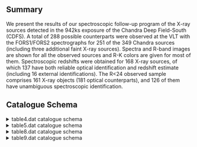 ## Summary

We present the results of our spectroscopic follow-up program of the X-ray sources detected in the 942ks exposure of the Chandra Deep Field-South (CDFS). A total of 288 possible counterparts were observed at the VLT with the FORS1/FORS2 spectrographs for 251 of the 349 Chandra sources (including three additional faint X-ray sources). Spectra and R-band images are shown for all the observed sources and R-K colors are given for most of them. Spectroscopic redshifts were obtained for 168 X-ray sources, of which 137 have both reliable optical identification and redshift estimate (including 16 external identifications). The R<24 observed sample comprises 161 X-ray objects (181 optical counterparts), and 126 of them have unambiguous spectroscopic identification.

## Catalogue Schema

<details>
<summary>table4.dat catalogue schema</summary>

| Bytes   | Format   | Units   | Label       | Explanations                                  |
|:--------|:---------|:--------|:------------|:----------------------------------------------|
| 1- 3    | I3       | ---     | EName       | ? Extended source name                        |
| 5       | A1       | ---     | f_EName     | [wn] Source association (1)                   |
| 7- 9    | I3       | ---     | [GZW2002]   | Unique Detection identification number,       |
| 10      | A1       | ---     | m_[GZW2002] | [a-e] Multiplicity index on [GZW2002] (G1)    |
| 11      | A1       | ---     | n_[GZW2002] | [*] *: Extended X-ray objects                 |
| 13- 23  | A11      | ---     | Mask        | Mask designations                             |
| 25- 26  | I2       | h       | RAh         | Hour of Right Ascension (J2000) (3)           |
| 28- 29  | I2       | min     | RAm         | Minute of Right Ascension (J2000) (3)         |
| 31- 35  | F5.2     | s       | RAs         | Second of Right Ascension (J2000) (3)         |
| 37      | A1       | ---     | DE-         | Sign of the Declination (J2000) (3)           |
| 38- 39  | I2       | deg     | DEd         | Degree of Declination (J2000) (3)             |
| 41- 42  | I2       | arcmin  | DEm         | Arcminute of Declination (J2000) (3)          |
| 44- 47  | F4.1     | arcsec  | DEs         | Arcsecond of Declination (J2000) (3)          |
| 49- 53  | F5.2     | mag     | Rmag        | ? The R band magnitude (Vega)                 |
| 54      | A1       | ---     | f_Rmag      | [XW-] Flag on Rmag (G2)                       |
| 56      | A1       | ---     | l_R-K       | Limit flag on R-K                             |
| 57- 61  | F5.2     | mag     | R-K         | ? The (R-K) color (Vega)                      |
| 62- 63  | A2       | ---     | f_R-K       | Flag on R-K (G3)                              |
| 65- 68  | F4.1     | [10-7W] | logLX       | ? Log base 10 of the 0.5-10keV luminosity (4) |
| 70- 74  | F5.2     | ---     | HR          | Hardness ratio (G4)                           |
| 76- 80  | F5.3     | ---     | z           | ? Best redshift estimate (5)                  |
| 82- 87  | A6       | ---     | OClass      | Optical classification (6)                    |
| 89- 97  | A9       | ---     | XClass      | X-ray classification (7)                      |
| 99-101  | F3.1     | ---     | Qual        | Redshift reliability determination (8)        |
| 102     | A1       | ---     | f_Qual      | [+] +: we consider the identification final   |
| 104-161 | A58      | ---     | Comm        | Additional comments (9)                       |
</details>

<details>
<summary>table5.dat catalogue schema</summary>

| Bytes   | Format   | Units   | Label     | Explanations                             |
|:--------|:---------|:--------|:----------|:-----------------------------------------|
| 1- 3    | I3       | ---     | [GZW2002] | Unique Detection identification number,  |
| 5- 20   | A16      | ---     | CXO       | CXO designation (JHHMMSS.s-DDMMSS)       |
| 22- 23  | I2       | h       | RAh       | Right ascension (J2000.0)                |
| 25- 26  | I2       | min     | RAm       | Right ascension (J2000.0)                |
| 28- 32  | F5.2     | s       | RAs       | Right ascension (J2000.0)                |
| 34      | A1       | ---     | DE-       | Declination sign (J2000.0)               |
| 35- 36  | I2       | deg     | DEd       | Declination (J2000.0)                    |
| 38- 39  | I2       | arcmin  | DEm       | Declination (J2000.0)                    |
| 41- 45  | F5.2     | arcsec  | DEs       | Declination (J2000.0)                    |
| 47      | A1       | ---     | l_SCts    | Limit flag on S                          |
| 48- 51  | F4.1     | ct      | SCts      | Net counts in soft (0.5-2keV) band       |
| 53- 56  | F4.1     | ct      | e_SCts    | ? rms uncertainty on S                   |
| 58      | A1       | ---     | l_HCts    | Limit flag on H                          |
| 59- 62  | F4.1     | ct      | HCts      | Net counts in hard (2-10keV) band        |
| 64- 66  | F3.1     | ct      | e_HCts    | ? rms uncertainty on H                   |
| 68- 72  | F5.1     | ks      | STime     | Effective exposure time in the soft band |
| 74- 78  | F5.1     | ks      | HTime     | Effective exposure time in the soft band |
| 80      | A1       | ---     | l_SFlux   | Limit flag on FS                         |
| 81- 87  | E7.1     | mW/m2   | SFlux     | Flux in soft band                        |
| 89- 95  | E7.1     | mW/m2   | e_SFlux   | ? rms uncertainty on FS                  |
| 97      | A1       | ---     | l_HFlux   | Limit flag on FH                         |
| 98-104  | E7.1     | mW/m2   | HFlux     | Flux in hard band                        |
| 106-112 | E7.1     | mW/m2   | e_HFlux   | ? rms uncertainty on FH                  |
| 114-115 | I2       | ---     | HR        | Hardness ratio, (H-S)/(H+S) (G4)         |
</details>

<details>
<summary>table8.dat catalogue schema</summary>

| Bytes   | Format   | Units   | Label       | Explanations                               |
|:--------|:---------|:--------|:------------|:-------------------------------------------|
| 1       | I1       | ---     | Type        | [1/4] Counterpart type code (1)            |
| 3- 5    | I3       | ---     | [GZW2002]   | Unique Detection identification number,    |
| 6       | A1       | ---     | m_[GZW2002] | [a-e] Multiplicity index on [GZW2002] (G1) |
| 7       | A1       | ---     | n_[GZW2002] | [*] *: Extended X-ray object               |
| 9- 10   | I2       | h       | RAh         | Hour of Right Ascension (J2000) (2)        |
| 12- 13  | I2       | min     | RAm         | Minute of Right Ascension (J2000) (2)      |
| 15- 19  | F5.2     | s       | RAs         | Second of Right Ascension (J2000) (2)      |
| 21      | A1       | ---     | DE-         | Sign of the Declination (J2000) (2)        |
| 22- 23  | I2       | deg     | DEd         | Degree of Declination (J2000) (2)          |
| 25- 26  | I2       | arcmin  | DEm         | Arcminute of Declination (J2000) (2)       |
| 28- 32  | F5.2     | arcsec  | DEs         | Arcsecond of Declination (J2000) (2)       |
| 34- 38  | F5.2     | mag     | Rmag        | ? The R band magnitude (Vega)              |
| 39      | A1       | ---     | f_Rmag      | [W] Flag on Rmag (G2)                      |
| 41- 45  | F5.2     | mag     | R-K         | ? The (R-K) band color (Vega)              |
| 46- 47  | A2       | ---     | f_R-K       | [K - NA] Flag on R-K (G3)                  |
| 49- 53  | F5.2     | ---     | HR          | Hardness ratio (G4)                        |
</details>

<details>
<summary>table9.dat catalogue schema</summary>

| Bytes   | Format   | Units   | Label   | Explanations                                  |
|:--------|:---------|:--------|:--------|:----------------------------------------------|
| 1- 5    | I5       | ---     | Seq     | Sequential number                             |
| 7- 17   | A11      | ---     | Mask    | Mask designations                             |
| 19- 20  | I2       | h       | RAh     | Hour of Right Ascension (J2000)               |
| 22- 23  | I2       | min     | RAm     | Minute of Right Ascension (J2000)             |
| 25- 29  | F5.2     | s       | RAs     | Second of Right Ascension (J2000)             |
| 31      | A1       | ---     | DE-     | Sign of the Declination (J2000)               |
| 32- 33  | I2       | deg     | DEd     | Degree of Declination (J2000)                 |
| 35- 36  | I2       | arcmin  | DEm     | Arcminute of Declination (J2000)              |
| 38- 41  | F4.1     | arcsec  | DEs     | Arcsecond of Declination (J2000)              |
| 43- 47  | F5.2     | mag     | Rmag    | ? The R band magnitude (Vega)                 |
| 48- 49  | A2       | ---     | f_Rmag  | [NA ] NA: No data to determine magnitude      |
| 51- 55  | F5.3     | ---     | z       | Best redshift estimate (1)                    |
| 57- 62  | A6       | ---     | Class   | Classification (2)                            |
| 64      | I1       | ---     | Qual    | [1/2]? Redshift reliability determination (3) |
| 66- 94  | A29      | ---     | Comm    | Additional comments                           |
</details>

